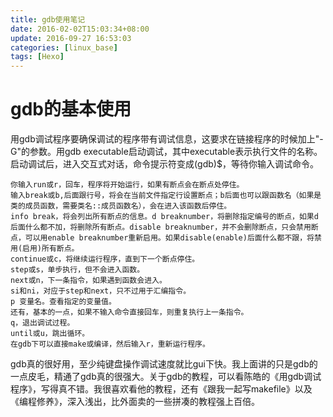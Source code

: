 ```yaml
---
title: gdb使用笔记
date: 2016-02-02T15:03:34+08:00
update: 2016-09-27 16:53:03
categories: [linux_base]
tags: [Hexo]
---
```

# gdb的基本使用

用gdb调试程序要确保调试的程序带有调试信息，这要求在链接程序的时候加上"-G"的参数。用gdb executable启动调试，其中executable表示执行文件的名称。启动调试后，进入交互式对话，命令提示符变成(gdb)$，等待你输入调试命令。</p>

	你输入run或r，回车，程序将开始运行，如果有断点会在断点处停住。
	输入break或b,后面跟行号，将会在当前文件指定行设置断点；b后面也可以跟函数名（如果是类的成员函数，需要类名::成员函数名），会在进入该函数后停住。
	info break，将会列出所有断点的信息。d breaknumber，将删除指定编号的断点，如果d后面什么都不加，将删除所有断点。disable breaknumber，并不会删除断点，只会禁用断点，可以用enable breaknumber重新启用。如果disable(enable)后面什么都不跟，将禁用(启用)所有断点。
	continue或c，将继续运行程序，直到下一个断点停住。
	step或s，单步执行，但不会进入函数。
	next或n，下一条指令，如果遇到函数会进入。
	si和ni，对应于step和next，只不过用于汇编指令。
	p 变量名。查看指定的变量值。
	还有，基本的一点，如果不输入命令直接回车，则重复执行上一条指令。
	q，退出调试过程。
	until或u，跳出循环。
	在gdb下可以直接make或编译，然后输入r，重新运行程序。

gdb真的很好用，至少纯键盘操作调试速度就比gui下快。我上面讲的只是gdb的一点皮毛，精通了gdb真的很强大。关于gdb的教程，可以看陈皓的《用gdb调试程序》，写得真不错。我很喜欢看他的教程，还有《跟我一起写makefile》以及《编程修养》，深入浅出，比外面卖的一些拼凑的教程强上百倍。</p>
